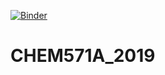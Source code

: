 [![Binder](https://mybinder.org/badge_logo.svg)](https://mybinder.org/v2/gh/mccullaghlab/CHEM571A_2019/master)

# CHEM571A_2019
 
